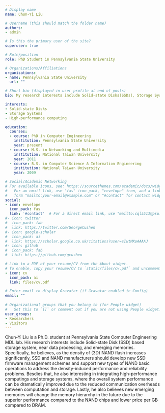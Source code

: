 ```yaml
---
# Display name
name: Chun-Yi Liu

# Username (this should match the folder name)
authors:
- admin

# Is this the primary user of the site?
superuser: true

# Role/position
role: PhD Student in Pennsylvania State University

# Organizations/Affiliations
organizations:
- name: Pennsylvania State University
  url: ""

# Short bio (displayed in user profile at end of posts)
bio: My research interests include Solid-state Disks(SSDs), Storage Systems, High-performance Computings and Computer Architectures.

interests:
- Solid-state Disks
- Storage Systems
- High-performance computing

education:
  courses:
  - course: PhD in Computer Engineering
    institution: Pennsylvania State University
    year: present
  - course: M.S. in Networking and Multimedia
    institution: National Taiwan University
    year: 2011
  - course: B.S. in Computer Science & Information Engineering
    institution: National Taiwan University
    year: 2009

# Social/Academic Networking
# For available icons, see: https://sourcethemes.com/academic/docs/widgets/#icons
#   For an email link, use "fas" icon pack, "envelope" icon, and a link in the
#   form "mailto:your-email@example.com" or "#contact" for contact widget.
social:
- icon: envelope
  icon_pack: fas
  link: '#contact'  # For a direct email link, use "mailto:cql5513@psu.edu".
#- icon: twitter
#  icon_pack: fab
#  link: https://twitter.com/GeorgeCushen
#- icon: google-scholar
#  icon_pack: ai
#  link: https://scholar.google.co.uk/citations?user=sIwtMXoAAAAJ
#- icon: github
#  icon_pack: fab
#  link: https://github.com/gcushen

# Link to a PDF of your resume/CV from the About widget.
# To enable, copy your resume/CV to `static/files/cv.pdf` and uncomment the lines below.  
- icon: cv
  icon_pack: ai
  link: files/cv.pdf

# Enter email to display Gravatar (if Gravatar enabled in Config)
email: ""
  
# Organizational groups that you belong to (for People widget)
#   Set this to `[]` or comment out if you are not using People widget.  
user_groups:
- Researchers
- Visitors
---
```


Chun-Yi Liu is a Ph.D. student at Pennsylvania State Computer Engineering MDL lab. His research interests include Solid-state Disk (SSD) based storage system, near data processing, and emerging memories. Specifically, he believes, as the density of (3D) NAND flash increases significantly, SSD and NAND manufacturers should develop new SSD firmware management schemes and support new types of NAND basic operations to address the density-induced performance and reliability problems. Besdies that, he also interesting in integrating high-performance computings and storage systems, where the overall system performance can be dramatically improved due to the reduced communication overheads between computation and storage. Lastly, he also believes new emerging memories will change the memory hierarchy in the future due to the superior performance compared to the NAND chips and lower price per GB compared to DRAM. 


